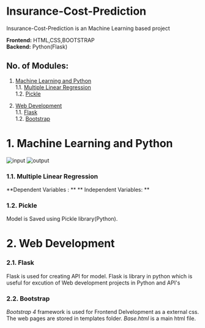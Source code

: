 # Insurance-Cost-Prediction
Insurance-Cost-Prediction is an Machine Learning based project

 **Frontend:** HTML,CSS,BOOTSTRAP<br />
 **Backend:** Python(Flask) <br />

 ## No. of Modules:
 1. [Machine Learning and Python](#1-Machine-Learning-and-Python)  
    1.1. [Multiple Linear Regression](#11-Multiple-Linear-Regression)    
    1.2. [Pickle](#12-Pickle)  
 
2. [Web Development](#2-Web-Development)  
    1.1. [Flask](#11-Flask)  
    1.2. [Bootstrap](#13-Bootstrap)

# 1. Machine Learning and Python
![input](https://user-images.githubusercontent.com/65712774/131698464-f422da77-141f-476b-aa73-655fea4ed77c.png)
![output](https://user-images.githubusercontent.com/65712774/131698481-5d59b2b8-4c7d-4a01-a23f-1678833cf27b.png)
### 1.1. Multiple Linear Regression
**Dependent Variables : **
** Independent Variables: **

### 1.2. Pickle
Model is Saved using Pickle library(Python).

# 2. Web Development
### 2.1. Flask
Flask is used for creating API for model. Flask is library in python which is useful for excution of Web development projects in Python and API's </br>

### 2.2. Bootstrap
*Bootstrap 4* framework is used for Frontend Delvelopment as a external css. </br>
The web pages are stored in templates folder. *Base.html* is a main html file.


